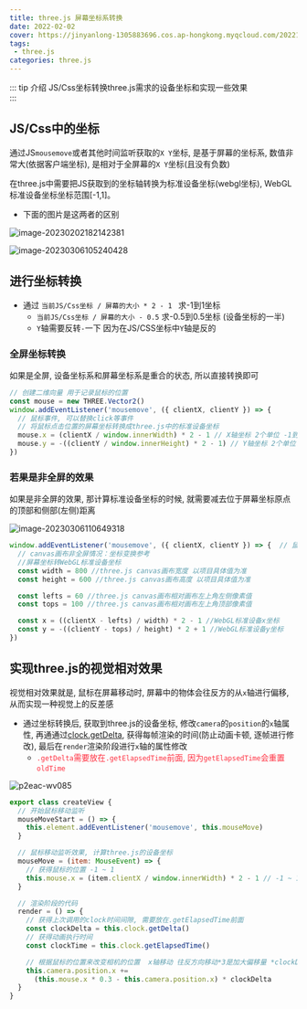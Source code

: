 ```yaml
---
title: three.js 屏幕坐标系转换
date: 2022-02-02
cover: https://jinyanlong-1305883696.cos.ap-hongkong.myqcloud.com/202211161553849.jpg
tags:
 - three.js
categories: three.js
---
```


::: tip 介绍
JS/Css坐标转换three.js需求的设备坐标和实现一些效果<br>
:::

<!-- more -->

## JS/Css中的坐标

通过JS`mousemove`或者其他时间监听获取的`X Y`坐标, 是基于屏幕的坐标系, 数值非常大(依据客户端坐标), 是相对于全屏幕的`X Y`坐标(且没有负数)

在three.js中需要把JS获取到的坐标轴转换为标准设备坐标(webgl坐标), WebGL标准设备坐标坐标范围[-1,1]。

* 下面的图片是这两者的区别 

![image-20230202182142381](https://jinyanlong-1305883696.cos.ap-hongkong.myqcloud.com/202302021821413.png)

![image-20230306105240428](https://jinyanlong-1305883696.cos.ap-hongkong.myqcloud.com/202303061052521.png)

## 进行坐标转换

* 通过 `当前JS/Css坐标 / 屏幕的大小 * 2 - 1 ` 求-1到1坐标
  * `当前JS/Css坐标 / 屏幕的大小 - 0.5`  求-0.5到0.5坐标 (设备坐标的一半)
  * `Y`轴需要反转`-`一下 因为在JS/CSS坐标中`Y`轴是反的
  

### **全屏坐标转换**

如果是全屏, 设备坐标系和屏幕坐标系是重合的状态, 所以直接转换即可

```js
// 创建二维向量 用于记录鼠标的位置
const mouse = new THREE.Vector2()
window.addEventListener('mousemove', ({ clientX, clientY }) => {
  // 鼠标事件, 可以替换click等事件
  // 将鼠标点击位置的屏幕坐标转换成three.js中的标准设备坐标
  mouse.x = (clientX / window.innerWidth) * 2 - 1 // X轴坐标 2个单位 -1到1
  mouse.y = -((clientY / window.innerHeight) * 2 - 1) // Y轴坐标 2个单位 -1到1 这里需要反转一下 因为在JS/CSS坐标中Y轴是反的
})

```

### **若果是非全屏的效果**

如果是非全屏的效果, 那计算标准设备坐标的时候, 就需要减去位于屏幕坐标原点的顶部和侧部(左侧)距离

![image-20230306110649318](https://jinyanlong-1305883696.cos.ap-hongkong.myqcloud.com/202303061106353.png)

```js
window.addEventListener('mousemove', ({ clientX, clientY }) => {  // 鼠标事件, 可以替换click等事件
  // canvas画布非全屏情况：坐标变换参考
  //屏幕坐标转WebGL标准设备坐标
  const width = 800 //three.js canvas画布宽度 以项目具体值为准
  const height = 600 //three.js canvas画布高度 以项目具体值为准

  const lefts = 60 //three.js canvas画布相对画布左上角左侧像素值
  const tops = 100 //three.js canvas画布相对画布左上角顶部像素值

  const x = ((clientX - lefts) / width) * 2 - 1 //WebGL标准设备x坐标
  const y = -((clientY - tops) / height) * 2 + 1 //WebGL标准设备y坐标
})

```

## 实现three.js的视觉相对效果

视觉相对效果就是, 鼠标在屏幕移动时, 屏幕中的物体会往反方的从`x`轴进行偏移, 从而实现一种视觉上的反差感

* 通过坐标转换后, 获取到three.js的设备坐标, 修改`camera`的`position`的`x`轴属性, 再通通过[clock.getDelta](https://threejs.org/docs/index.html?q=clock#api/zh/core/Clock), 获得每帧渲染的时间(防止动画卡顿, 逐帧进行修改), 最后在`render`渲染阶段进行`x`轴的属性修改
  * <font color=#ff3040>`.getDelta`需要放在`.getElapsedTime`前面, 因为`getElapsedTime`会重置`oldTime`</font>

![p2eac-wv085](https://jinyanlong-1305883696.cos.ap-hongkong.myqcloud.com/202302021845875.gif)

```js
export class createView {
  // 开始鼠标移动监听
  mouseMoveStart = () => {
    this.element.addEventListener('mousemove', this.mouseMove)
  }

  // 鼠标移动监听效果, 计算three.js的设备坐标
  mouseMove = (item: MouseEvent) => {
    // 获得鼠标的位置 -1 ~ 1
    this.mouse.x = (item.clientX / window.innerWidth) * 2 - 1 // -1 ~ 1
  }

  // 渲染阶段的代码
  render = () => {
    // 获得上次调用的clock时间间隙, 需要放在.getElapsedTime前面
    const clockDelta = this.clock.getDelta()
    // 获得动画执行时间
    const clockTime = this.clock.getElapsedTime()

    // 根据鼠标的位置来改变相机的位置  x轴移动 往反方向移动*3是加大偏移量 *clockDelta是为了让动画更加平滑随着动画帧数的推移
    this.camera.position.x +=
      (this.mouse.x * 0.3 - this.camera.position.x) * clockDelta
  }
}

```

